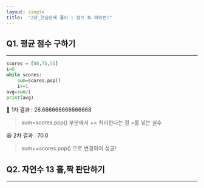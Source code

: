 ```yaml
---
layout: single
title:  "2장_연습문제 풀이 : 점프 투 파이썬!"
---
```


## Q1. 평균 점수 구하기
--------
```python
scores = [80,75,55]
i=0
while scores:
    sum=scores.pop()
    i+=1
avg=sum/i
print(avg)
```

🐛 1차 결과 : 26.666666666666668
> sum=scores.pop() 부분에서 += 처리한다는 걸 =를 넣는 실수

:satisfied: 2차 결과 : 70.0
> sum+=scores.pop() 으로 변경하여 성공! 


## Q2. 자연수 13 홀,짝 판단하기
-----

